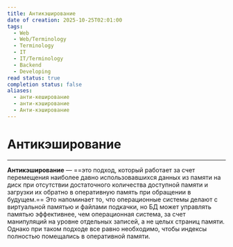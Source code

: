 ```yaml
---
title: Антикэширование
date of creation: 2025-10-25T02:01:00
tags:
  - Web
  - Web/Terminology
  - Terminology
  - IT
  - IT/Terminology
  - Backend
  - Developing
read status: true
completion status: false
aliases:
  - анти-кеширование
  - анти-кэширование
  - Анти-кэширование
---
```

# Антикэширование
---

 **Антикэширование** — ==это подход, который работает за счет перемещения наиболее давно использовавшихся данных из памяти на диск при отсутствии достаточного количества доступной памяти и загрузки их обратно в оперативную память при обращении в будущем.== Это напоминает то, что операционные системы делают с виртуальной памятью и файлами подкачки, но БД может управлять памятью эффективнее, чем операционная система, за счет манипуляций на уровне отдельных записей, а не целых страниц памяти. Однако при таком подходе все равно необходимо, чтобы индексы полностью помещались в оперативной памяти.
 